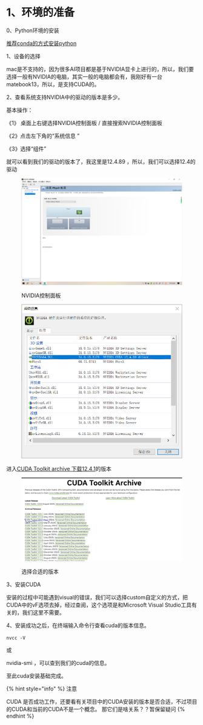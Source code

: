 # 1、环境的准备

0、Python环境的安装

[推荐conda的方式安装python](https://hly-tech.gitbook.io/language/v/python/python-huan-jing-de-an-zhuang)



1、设备的选择

mac是不支持的，因为很多AI项目都是基于NVIDIA显卡上进行的，所以，我们要选择一般有NVIDIA的电脑，其实一般的电脑都会有，我刚好有一台matebook13，所以，是支持CUDA的。

2、查看系统支持NVIDIA中的驱动的版本是多少。

基本操作：

《1》 桌面上右键选择NVIDIA控制面板 / 直接搜索NVIDIA控制面板

《2》点击左下角的“系统信息 ”

《3》选择“组件”&#x20;

就可以看到我们的驱动的版本了，我这里是12.4.89 ，所以，我们可以选择12.4的驱动

<figure><img src=".gitbook/assets/NVIDIA控制面板.PNG" alt=""><figcaption><p>NVIDIA控制面板</p></figcaption></figure>

<figure><img src=".gitbook/assets/nvdi组件选项看驱动的版本.PNG" alt=""><figcaption></figcaption></figure>

进入[CUDA Toolkit archive 下载12.4.1](https://developer.nvidia.com/cuda-toolkit-archive)的版本

<figure><img src=".gitbook/assets/image (14).png" alt=""><figcaption><p>选择合适的版本</p></figcaption></figure>

3、安装CUDA&#x20;

安装的过程中可能遇到visual的错误，我们可以选择custom自定义的方式，把CUDA中的vF选项去掉，经过查阅，这个选项是和Microsoft Visual Studio工具有关的，我们这里不需要。



4、安装成功之后，在终端输入命令行查看cuda的版本信息。

`nvcc -V`

或

nvidia-smi ，可以查到我们的cuda的信息。



至此cuda安装基础完成。

{% hint style="info" %}
注意

CUDA 是否成功工作，还要看有关项目中的CUDA安装的版本是否合适，不过项目的CUDA和当前的CUDA不是一个概念。 那它们是啥关系？？暂保留疑问
{% endhint %}





